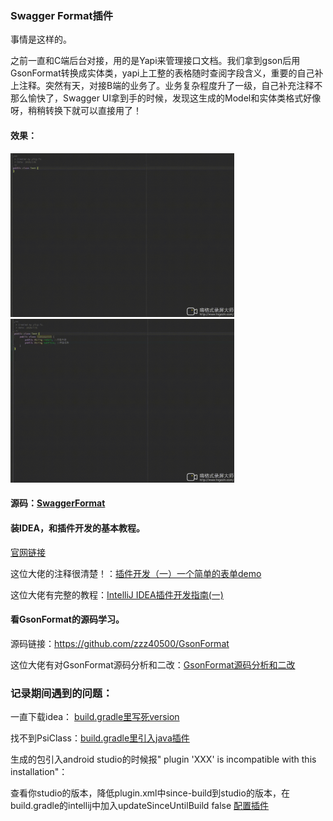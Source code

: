 ### Swagger Format插件

事情是这样的。

之前一直和C端后台对接，用的是Yapi来管理接口文档。我们拿到gson后用GsonFormat转换成实体类，yapi上工整的表格随时查阅字段含义，重要的自己补上注释。突然有天，对接B端的业务了。业务复杂程度升了一级，自己补充注释不那么愉快了，Swagger UI拿到手的时候，发现这生成的Model和实体类格式好像呀，稍稍转换下就可以直接用了！

#### 效果：

<img src="/images/SwaggerFormat.gif" alt="SwaggerFormat" style="zoom:35%;" />

<img src="/images/YapiFormat.gif" alt="YapiFormat" style="zoom:35%;" />

#### 源码：[SwaggerFormat](https://github.com/aiyayin/SwaggerFormat)

#### 装IDEA，和插件开发的基本教程。

[官网链接](https://www.jetbrains.org/intellij/sdk/docs/basics/basics.html)

这位大佬的注释很清楚！：[插件开发（一）一个简单的表单demo](https://exceting.github.io/2019/12/13/IDEA插件开发（一）一个简单的表单demo/)

这位大佬有完整的教程：[IntelliJ IDEA插件开发指南(一)](https://blog.csdn.net/ExcellentYuXiao/article/details/80273109)

#### 看GsonFormat的源码学习。

源码链接：https://github.com/zzz40500/GsonFormat

这位大佬有对GsonFormat源码分析和二改：[GsonFormat源码分析和二改](https://juejin.im/post/5becde6af265da61524cf62f#heading-8)

### 记录期间遇到的问题：

一直下载idea： [build.gradle里写死version](https://github.com/JetBrains/gradle-intellij-plugin/issues/323)

找不到PsiClass：[build.gradle里引入java插件](https://www.jetbrains.org/intellij/sdk/docs/basics/plugin_structure/plugin_dependencies.html)

生成的包引入android  studio的时候报" plugin 'XXX' is incompatible with this installation"：

查看你studio的版本，降低plugin.xml中since-build到studio的版本，在build.gradle的intellij中加入updateSinceUntilBuild false [配置插件](https://kana112233.github.io/intellij-sdk-docs-cn/tutorials/build_system/deployment.html)